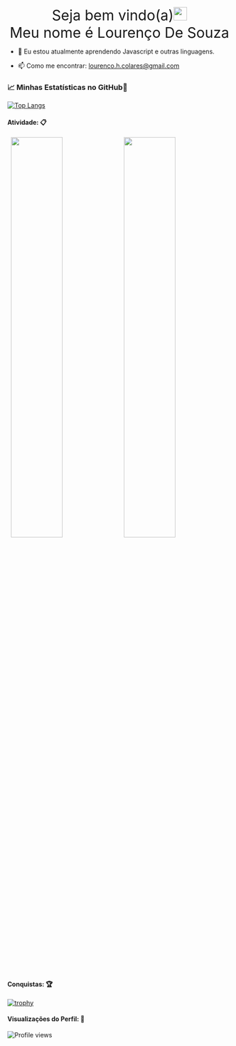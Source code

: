 <div align="center">
<span style = "font-size: 32px">Seja bem vindo(a)<img src="https://raw.githubusercontent.com/MartinHeinz/MartinHeinz/master/wave.gif" width="30px"></span><br>
<span style = "font-size: 32px">Meu nome é Lourenço De Souza</span>
</div>


- 🌱 Eu estou atualmente aprendendo Javascript e outras linguagens.

- 📫 Como me encontrar: lourenco.h.colares@gmail.com

### &#x1f4c8; Minhas Estatísticas no GitHub🎯
 


[![Top Langs](https://github-readme-stats.vercel.app/api/top-langs/?username=Heber-Dsouza&theme=vue-dark)](https://github.com/Heber-Dsouza/github-readme-stats)

<h4 align="left">Atividade: 📋</h4>

<p align="left">
  <img width="48%" src="https://github-readme-stats.vercel.app/api?username=Heber-Dsouza&show_icons=true&theme=vue-dark&count_private=true&include_all_commits=true" /> 
  <img width="48%" src="https://github-readme-streak-stats.herokuapp.com/?user=Heber-Dsouza&theme=vue-dark" />
</p>  

<!-- anuraghazra -->


<!-- <details>
<summary>Conquistas: 🏆</summary>

<p align="left">

[![trophy](https://github-profile-trophy.vercel.app/?username=Heber-Dsouza&theme=nord&margin-w=10)](https://github.com/Heber-Dsouza/github-profile-trophy)

</details> -->


 
<h4>Conquistas: 🏆</h4>
 
[![trophy](https://github-profile-trophy.vercel.app/?username=Heber-Dsouza&theme=nord&margin-w=10)](https://github.com/Heber-Dsouza/github-profile-trophy)
 





<h4 align="left">Visualizações do Perfil: 🧐</h4>
  
![Profile views](https://gpvc.arturio.dev/Heber-Dsouza)





<!--
**Heber-Dsouza/Heber-Dsouza** is a ✨ _special_ ✨ repository because its `README.md` (this file) appears on your GitHub profile.

Here are some ideas to get you started:

- 🔭 I’m currently working on ...
- 🌱 I’m currently learning ...
- 👯 I’m looking to collaborate on ...
- 🤔 I’m looking for help with ...
- 💬 Ask me about ...
- 📫 How to reach me: ...
- 😄 Pronouns: ...
- ⚡ Fun fact: ...
- fill with more information...
-->
